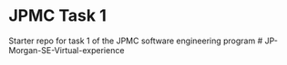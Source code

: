 # JPMC Task 1
Starter repo for task 1 of the JPMC software engineering program
#   J P - M o r g a n - S E - V i r t u a l - e x p e r i e n c e  
 